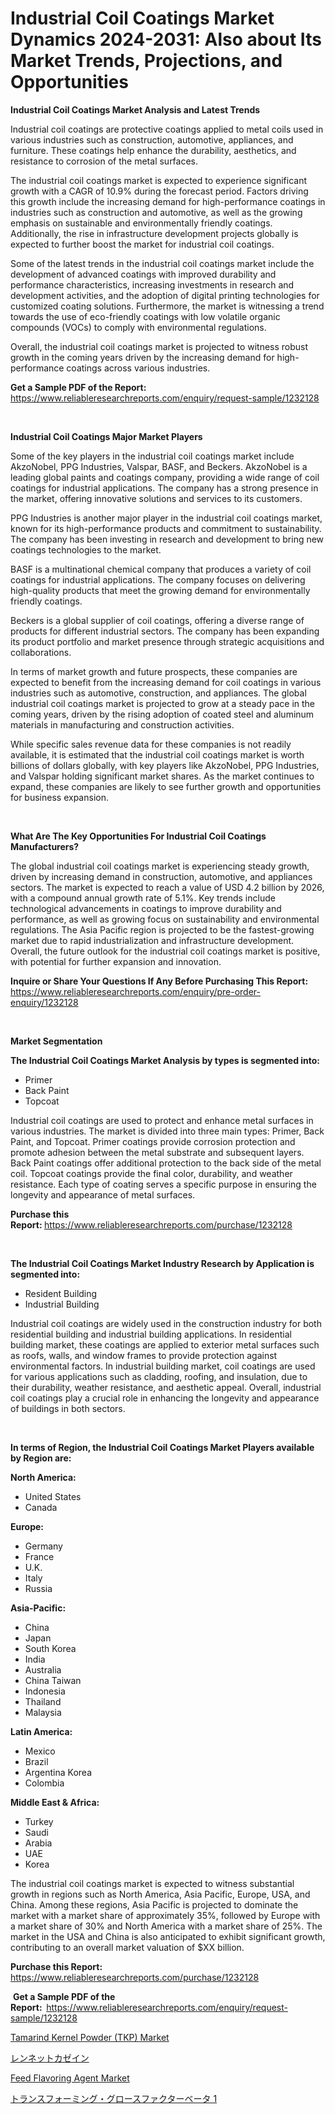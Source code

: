 <p><h1>Industrial Coil Coatings Market Dynamics 2024-2031: Also about Its Market Trends, Projections, and Opportunities</h1></p><p><strong>Industrial Coil Coatings Market Analysis and Latest Trends</strong></p>
<p><p>Industrial coil coatings are protective coatings applied to metal coils used in various industries such as construction, automotive, appliances, and furniture. These coatings help enhance the durability, aesthetics, and resistance to corrosion of the metal surfaces.</p><p>The industrial coil coatings market is expected to experience significant growth with a CAGR of 10.9% during the forecast period. Factors driving this growth include the increasing demand for high-performance coatings in industries such as construction and automotive, as well as the growing emphasis on sustainable and environmentally friendly coatings. Additionally, the rise in infrastructure development projects globally is expected to further boost the market for industrial coil coatings.</p><p>Some of the latest trends in the industrial coil coatings market include the development of advanced coatings with improved durability and performance characteristics, increasing investments in research and development activities, and the adoption of digital printing technologies for customized coating solutions. Furthermore, the market is witnessing a trend towards the use of eco-friendly coatings with low volatile organic compounds (VOCs) to comply with environmental regulations.</p><p>Overall, the industrial coil coatings market is projected to witness robust growth in the coming years driven by the increasing demand for high-performance coatings across various industries.</p></p>
<p><strong>Get a Sample PDF of the Report:&nbsp;</strong> <a href="https://www.reliableresearchreports.com/enquiry/request-sample/1232128">https://www.reliableresearchreports.com/enquiry/request-sample/1232128</a></p>
<p>&nbsp;</p>
<p><strong>Industrial Coil Coatings Major Market Players</strong></p>
<p><p>Some of the key players in the industrial coil coatings market include AkzoNobel, PPG Industries, Valspar, BASF, and Beckers. AkzoNobel is a leading global paints and coatings company, providing a wide range of coil coatings for industrial applications. The company has a strong presence in the market, offering innovative solutions and services to its customers.</p><p>PPG Industries is another major player in the industrial coil coatings market, known for its high-performance products and commitment to sustainability. The company has been investing in research and development to bring new coatings technologies to the market.</p><p>BASF is a multinational chemical company that produces a variety of coil coatings for industrial applications. The company focuses on delivering high-quality products that meet the growing demand for environmentally friendly coatings.</p><p>Beckers is a global supplier of coil coatings, offering a diverse range of products for different industrial sectors. The company has been expanding its product portfolio and market presence through strategic acquisitions and collaborations.</p><p>In terms of market growth and future prospects, these companies are expected to benefit from the increasing demand for coil coatings in various industries such as automotive, construction, and appliances. The global industrial coil coatings market is projected to grow at a steady pace in the coming years, driven by the rising adoption of coated steel and aluminum materials in manufacturing and construction activities.</p><p>While specific sales revenue data for these companies is not readily available, it is estimated that the industrial coil coatings market is worth billions of dollars globally, with key players like AkzoNobel, PPG Industries, and Valspar holding significant market shares. As the market continues to expand, these companies are likely to see further growth and opportunities for business expansion.</p></p>
<p>&nbsp;</p>
<p><strong>What Are The Key Opportunities For Industrial Coil Coatings Manufacturers?</strong></p>
<p><p>The global industrial coil coatings market is experiencing steady growth, driven by increasing demand in construction, automotive, and appliances sectors. The market is expected to reach a value of USD 4.2 billion by 2026, with a compound annual growth rate of 5.1%. Key trends include technological advancements in coatings to improve durability and performance, as well as growing focus on sustainability and environmental regulations. The Asia Pacific region is projected to be the fastest-growing market due to rapid industrialization and infrastructure development. Overall, the future outlook for the industrial coil coatings market is positive, with potential for further expansion and innovation.</p></p>
<p><strong>Inquire or Share Your Questions If Any Before Purchasing This Report:</strong> <a href="https://www.reliableresearchreports.com/enquiry/pre-order-enquiry/1232128">https://www.reliableresearchreports.com/enquiry/pre-order-enquiry/1232128</a></p>
<p>&nbsp;</p>
<p><strong>Market Segmentation</strong></p>
<p><strong>The Industrial Coil Coatings Market Analysis by types is segmented into:</strong></p>
<p><ul><li>Primer</li><li>Back Paint</li><li>Topcoat</li></ul></p>
<p><p>Industrial coil coatings are used to protect and enhance metal surfaces in various industries. The market is divided into three main types: Primer, Back Paint, and Topcoat. Primer coatings provide corrosion protection and promote adhesion between the metal substrate and subsequent layers. Back Paint coatings offer additional protection to the back side of the metal coil. Topcoat coatings provide the final color, durability, and weather resistance. Each type of coating serves a specific purpose in ensuring the longevity and appearance of metal surfaces.</p></p>
<p><strong>Purchase this Report:&nbsp;</strong><a href="https://www.reliableresearchreports.com/purchase/1232128">https://www.reliableresearchreports.com/purchase/1232128</a></p>
<p>&nbsp;</p>
<p><strong>The Industrial Coil Coatings Market Industry Research by Application is segmented into:</strong></p>
<p><ul><li>Resident Building</li><li>Industrial Building</li></ul></p>
<p><p>Industrial coil coatings are widely used in the construction industry for both residential building and industrial building applications. In residential building market, these coatings are applied to exterior metal surfaces such as roofs, walls, and window frames to provide protection against environmental factors. In industrial building market, coil coatings are used for various applications such as cladding, roofing, and insulation, due to their durability, weather resistance, and aesthetic appeal. Overall, industrial coil coatings play a crucial role in enhancing the longevity and appearance of buildings in both sectors.</p></p>
<p>&nbsp;</p>
<p><strong>In terms of Region, the Industrial Coil Coatings Market Players available by Region are:</strong></p>
<p>
    <p> <strong> North America: </strong>
        <ul>
            <li>United States</li>
            <li>Canada</li>
        </ul>
        </p> 
    <p> <strong> Europe: </strong>
        <ul>
            <li>Germany</li>
            <li>France</li>
            <li>U.K.</li>
            <li>Italy</li>
            <li>Russia</li>
        </ul>
        </p> 
    <p> <strong> Asia-Pacific: </strong>
        <ul>
            <li>China</li>
            <li>Japan</li>
            <li>South Korea</li>
            <li>India</li>
            <li>Australia</li>
            <li>China Taiwan</li>
            <li>Indonesia</li>
            <li>Thailand</li>
            <li>Malaysia</li>
        </ul>
        </p> 
    <p> <strong> Latin America: </strong>
        <ul>
            <li>Mexico</li>
            <li>Brazil</li>
            <li>Argentina Korea</li>
            <li>Colombia</li>
        </ul>
        </p> 
    <p> <strong> Middle East & Africa: </strong>
        <ul>
            <li>Turkey</li>
            <li>Saudi</li>
            <li>Arabia</li>
            <li>UAE</li>
            <li>Korea</li>
        </ul>
    </p>
    </p>
<p><p>The industrial coil coatings market is expected to witness substantial growth in regions such as North America, Asia Pacific, Europe, USA, and China. Among these regions, Asia Pacific is projected to dominate the market with a market share of approximately 35%, followed by Europe with a market share of 30% and North America with a market share of 25%. The market in the USA and China is also anticipated to exhibit significant growth, contributing to an overall market valuation of $XX billion.</p></p>
<p><strong>Purchase this Report: </strong><a href="https://www.reliableresearchreports.com/purchase/1232128">https://www.reliableresearchreports.com/purchase/1232128</a></p>
<p>&nbsp;<strong>Get a Sample PDF of the Report:&nbsp;&nbsp;</strong><a href="https://www.reliableresearchreports.com/enquiry/request-sample/1232128">https://www.reliableresearchreports.com/enquiry/request-sample/1232128</a></p>
<p><strong></strong></p>
<p><p><a href="https://github.com/jsmusil/Market-Research-Report-List-2/blob/main/tamarind-kernel-powder-tkp-market.md">Tamarind Kernel Powder (TKP) Market</a></p><p><a href="https://medium.com/@alicequigley2023/%E3%83%AC%E3%83%B3%E3%83%8D%E3%83%83%E3%83%88%E3%82%B1%E3%83%BC%E3%82%B9%E3%82%A4%E3%83%B3%E5%B8%82%E5%A0%B4-2031%E5%B9%B4%E3%81%BE%E3%81%A7%E3%81%AE%E6%88%90%E5%8A%9F%E3%81%99%E3%82%8B%E3%83%93%E3%82%B8%E3%83%8D%E3%82%B9%E6%88%A6%E7%95%A5%E3%81%AE%E9%8D%B5-5a83522fa5c9">レンネットカゼイン</a></p><p><a href="https://github.com/yemakinde/Market-Research-Report-List-1/blob/main/feed-flavoring-agent-market.md">Feed Flavoring Agent Market</a></p><p><a href="https://medium.com/@susanjprice2023/%E3%83%88%E3%83%A9%E3%83%B3%E3%82%B9%E3%83%95%E3%82%A9%E3%83%BC%E3%83%9F%E3%83%B3%E3%82%B0%E3%82%B0%E3%83%AD%E3%83%BC%E3%82%B9%E3%83%95%E3%82%A1%E3%82%AF%E3%82%BF%E3%83%BC%E3%83%99%E3%83%BC%E3%82%BF1%E3%81%AE%E5%B8%82%E5%A0%B4%E5%8B%95%E5%90%91%E3%81%A8%E5%B8%82%E5%A0%B4%E5%88%86%E6%9E%90%E3%81%AF-2024%E5%B9%B4%E3%81%8B%E3%82%892031%E5%B9%B4%E3%81%BE%E3%81%A7%E3%81%AE%E4%BA%88%E6%B8%AC%E3%81%95%E3%82%8C%E3%81%A6%E3%81%84%E3%81%BE%E3%81%99-8b5ec6b4cf21">トランスフォーミング・グロースファクターベータ 1</a></p></p>